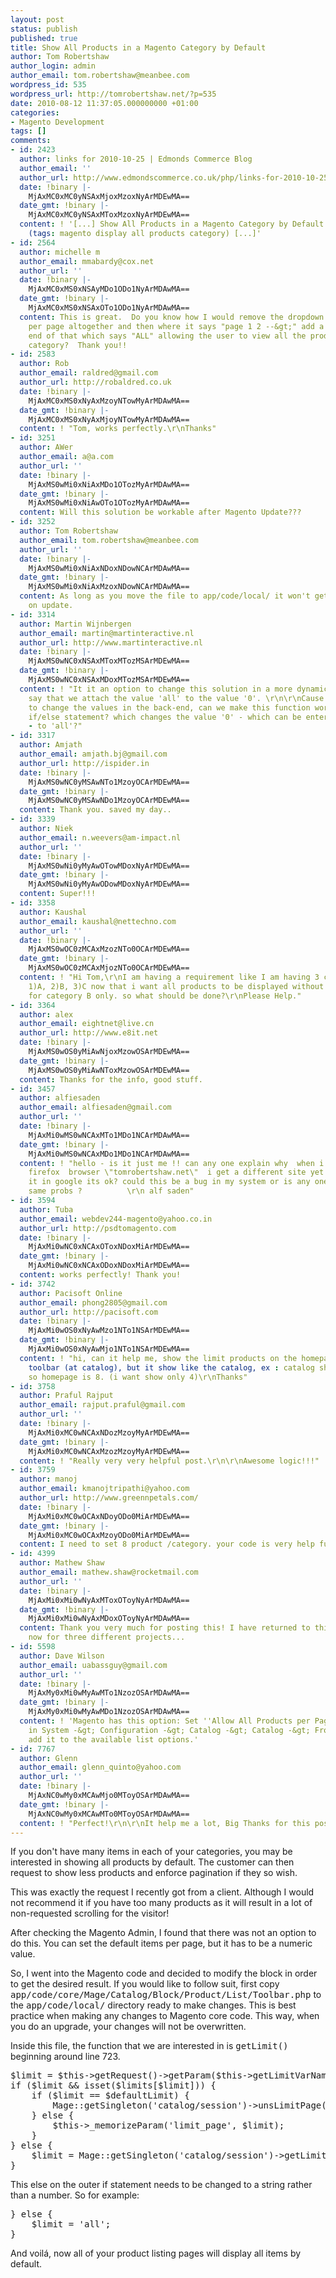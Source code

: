 ```yaml
---
layout: post
status: publish
published: true
title: Show All Products in a Magento Category by Default
author: Tom Robertshaw
author_login: admin
author_email: tom.robertshaw@meanbee.com
wordpress_id: 535
wordpress_url: http://tomrobertshaw.net/?p=535
date: 2010-08-12 11:37:05.000000000 +01:00
categories:
- Magento Development
tags: []
comments:
- id: 2423
  author: links for 2010-10-25 | Edmonds Commerce Blog
  author_email: ''
  author_url: http://www.edmondscommerce.co.uk/php/links-for-2010-10-25/
  date: !binary |-
    MjAxMC0xMC0yNSAxMjoxMzoxNyArMDEwMA==
  date_gmt: !binary |-
    MjAxMC0xMC0yNSAxMToxMzoxNyArMDEwMA==
  content: ! '[...] Show All Products in a Magento Category by Default | Tom Robertshaw
    (tags: magento display all products category) [...]'
- id: 2564
  author: michelle m
  author_email: mmabardy@cox.net
  author_url: ''
  date: !binary |-
    MjAxMC0xMS0xNSAyMDo1ODo1NyArMDAwMA==
  date_gmt: !binary |-
    MjAxMC0xMS0xNSAxOTo1ODo1NyArMDAwMA==
  content: This is great.  Do you know how I would remove the dropdown with the products
    per page altogether and then where it says "page 1 2 --&gt;" add a link to the
    end of that which says "ALL" allowing the user to view all the products in that
    category?  Thank you!!
- id: 2583
  author: Rob
  author_email: raldred@gmail.com
  author_url: http://robaldred.co.uk
  date: !binary |-
    MjAxMC0xMS0xNyAxMzoyNTowMyArMDAwMA==
  date_gmt: !binary |-
    MjAxMC0xMS0xNyAxMjoyNTowMyArMDAwMA==
  content: ! "Tom, works perfectly.\r\nThanks"
- id: 3251
  author: AWer
  author_email: a@a.com
  author_url: ''
  date: !binary |-
    MjAxMS0wMi0xNiAxMDo1OTozMyArMDAwMA==
  date_gmt: !binary |-
    MjAxMS0wMi0xNiAwOTo1OTozMyArMDAwMA==
  content: Will this solution be workable after Magento Update???
- id: 3252
  author: Tom Robertshaw
  author_email: tom.robertshaw@meanbee.com
  author_url: ''
  date: !binary |-
    MjAxMS0wMi0xNiAxNDoxNDowNCArMDAwMA==
  date_gmt: !binary |-
    MjAxMS0wMi0xNiAxMzoxNDowNCArMDAwMA==
  content: As long as you move the file to app/code/local/ it won't get overwritten
    on update.
- id: 3314
  author: Martin Wijnbergen
  author_email: martin@martinteractive.nl
  author_url: http://www.martinteractive.nl
  date: !binary |-
    MjAxMS0wNC0xNSAxMToxMTozMSArMDEwMA==
  date_gmt: !binary |-
    MjAxMS0wNC0xNSAxMDoxMTozMSArMDEwMA==
  content: ! "It it an option to change this solution in a more dynamic one? let's
    say that we attach the value 'all' to the value '0'. \r\n\r\nCause it's possible
    to change the values in the back-end, can we make this function works with an
    if/else statement? which changes the value '0' - which can be entered in the back-end
    - to 'all'?"
- id: 3317
  author: Amjath
  author_email: amjath.bj@gmail.com
  author_url: http://ispider.in
  date: !binary |-
    MjAxMS0wNC0yMSAwNTo1MzoyOCArMDEwMA==
  date_gmt: !binary |-
    MjAxMS0wNC0yMSAwNDo1MzoyOCArMDEwMA==
  content: Thank you. saved my day..
- id: 3339
  author: Niek
  author_email: n.weevers@am-impact.nl
  author_url: ''
  date: !binary |-
    MjAxMS0wNi0yMyAwOTowMDoxNyArMDEwMA==
  date_gmt: !binary |-
    MjAxMS0wNi0yMyAwODowMDoxNyArMDEwMA==
  content: Super!!!
- id: 3358
  author: Kaushal
  author_email: kaushal@nettechno.com
  author_url: ''
  date: !binary |-
    MjAxMS0wOC0zMCAxMzozNTo0OCArMDEwMA==
  date_gmt: !binary |-
    MjAxMS0wOC0zMCAxMjozNTo0OCArMDEwMA==
  content: ! "Hi Tom,\r\nI am having a requirement like I am having 3 categories say
    1)A, 2)B, 3)C now that i want all products to be displayed without having pagination
    for category B only. so what should be done?\r\nPlease Help."
- id: 3364
  author: alex
  author_email: eightnet@live.cn
  author_url: http://www.e8it.net
  date: !binary |-
    MjAxMS0wOS0yMiAwNjoxMzowOSArMDEwMA==
  date_gmt: !binary |-
    MjAxMS0wOS0yMiAwNToxMzowOSArMDEwMA==
  content: Thanks for the info, good stuff.
- id: 3457
  author: alfiesaden
  author_email: alfiesaden@gmail.com
  author_url: ''
  date: !binary |-
    MjAxMi0wMS0wNCAxMTo1MDo1NCArMDAwMA==
  date_gmt: !binary |-
    MjAxMi0wMS0wNCAxMDo1MDo1NCArMDAwMA==
  content: ! "hello - is it just me !! can any one explain why  when i type in the
    firefox  browser \"tomrobertshaw.net\"  i get a different site yet whe i type
    it in google its ok? could this be a bug in my system or is any one else having
    same probs ?          \r\n alf saden"
- id: 3594
  author: Tuba
  author_email: webdev244-magento@yahoo.co.in
  author_url: http://psdtomagento.com
  date: !binary |-
    MjAxMi0wNC0xNCAxOToxNDoxMiArMDEwMA==
  date_gmt: !binary |-
    MjAxMi0wNC0xNCAxODoxNDoxMiArMDEwMA==
  content: works perfectly! Thank you!
- id: 3742
  author: Pacisoft Online
  author_email: phong2805@gmail.com
  author_url: http://pacisoft.com
  date: !binary |-
    MjAxMi0wOS0xNyAwMzo1NTo1NSArMDEwMA==
  date_gmt: !binary |-
    MjAxMi0wOS0xNyAwMjo1NTo1NSArMDEwMA==
  content: ! "hi, can it help me, show the limit products on the homepage, i used
    toolbar (at catalog), but it show like the catalog, ex : catalog show 8 product,
    so homepage is 8. (i want show only 4)\r\nThanks"
- id: 3758
  author: Praful Rajput
  author_email: rajput.praful@gmail.com
  author_url: ''
  date: !binary |-
    MjAxMi0xMC0wNCAxNDozMzoyMyArMDEwMA==
  date_gmt: !binary |-
    MjAxMi0xMC0wNCAxMzozMzoyMyArMDEwMA==
  content: ! "Really very very helpful post.\r\n\r\nAwesome logic!!!"
- id: 3759
  author: manoj
  author_email: kmanojtripathi@yahoo.com
  author_url: http://www.greennpetals.com/
  date: !binary |-
    MjAxMi0xMC0wOCAxNDoyODo0MiArMDEwMA==
  date_gmt: !binary |-
    MjAxMi0xMC0wOCAxMzoyODo0MiArMDEwMA==
  content: I need to set 8 product /category. your code is very help full. Thanks
- id: 4399
  author: Mathew Shaw
  author_email: mathew.shaw@rocketmail.com
  author_url: ''
  date: !binary |-
    MjAxMi0xMi0wNyAxMToxOToyNyArMDAwMA==
  date_gmt: !binary |-
    MjAxMi0xMi0wNyAxMDoxOToyNyArMDAwMA==
  content: Thank you very much for posting this! I have returned to this three times
    now for three different projects...
- id: 5598
  author: Dave Wilson
  author_email: uabassguy@gmail.com
  author_url: ''
  date: !binary |-
    MjAxMy0xMi0wMyAwMTo1NzozOSArMDAwMA==
  date_gmt: !binary |-
    MjAxMy0xMi0wMyAwMDo1NzozOSArMDAwMA==
  content: ! 'Magento has this option: Set ''Allow All Products per Page'' to ''Yes''
    in System -&gt; Configuration -&gt; Catalog -&gt; Catalog -&gt; Frontend, it will
    add it to the available list options.'
- id: 7767
  author: Glenn
  author_email: glenn_quinto@yahoo.com
  author_url: ''
  date: !binary |-
    MjAxNC0wMy0xMCAwMjo0MToyOSArMDAwMA==
  date_gmt: !binary |-
    MjAxNC0wMy0xMCAwMTo0MToyOSArMDAwMA==
  content: ! "Perfect!\r\n\r\nIt help me a lot, Big Thanks for this post. :)"
---
```

If you don't have many items in each of your categories, you may be interested in showing all products by default.   The customer can then request to show less products and enforce pagination if they so wish.

This was exactly the request I recently got from a client.  Although I would not recommend it if you have too many products as it will result in a lot of non-requested scrolling for the visitor!

After checking the Magento Admin, I found that there was not an option to do this.  You can set the default items per page, but it has to be a numeric value.

So, I went into the Magento code and decided to modify the block in order to get the desired result.  If you would like to follow suit, first copy <tt>app/code/core/Mage/Catalog/Block/Product/List/Toolbar.php</tt> to the <tt>app/code/local/</tt> directory ready to make changes.  This is best practice when making any changes to Magento core code.  This way, when you do an upgrade, your changes will not be overwritten.

Inside this file, the function that we are interested in is <tt>getLimit()</tt> beginning around line 723.

<pre lang="php">
$limit = $this->getRequest()->getParam($this->getLimitVarName());
if ($limit && isset($limits[$limit])) {
    if ($limit == $defaultLimit) {
        Mage::getSingleton('catalog/session')->unsLimitPage();
    } else {
        $this->_memorizeParam('limit_page', $limit);
    }   
} else {
    $limit = Mage::getSingleton('catalog/session')->getLimitPage();
}   
</pre>

This else on the outer if statement needs to be changed to a string rather than a number.  So for example:

<pre lang="php">
} else {
    $limit = 'all';
}   
</pre>

And voilá, now all of your product listing pages will display all items by default.
